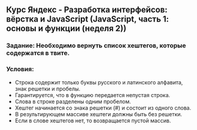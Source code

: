 ## Курс Яндекс - Разработка интерфейсов: вёрстка и JavaScript (JavaScript, часть 1: основы и функции (неделя 2))
### Задание: Необходимо вернуть список хештегов, которые содержатся в твите.
### Условия:
* Строка содержит только буквы русского и латинского алфавита, знак решетки и пробелы.
* Гарантируется, что в функцию передается непустая строка.
* Слова в строке разделены одним пробелом.
* Хештег начинается со знака решетки (#) и состоит из одного слова.
* В результирующем массиве хештеги должны быть без решетки.
* Если в слове хештегов нет, то возвращается пустой массив.
